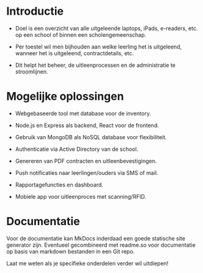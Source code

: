 # Introductie

- Doel is een overzicht van alle uitgeleende laptops, iPads, e-readers, etc. op een school of binnen een scholengemeenschap. 

- Per toestel wil men bijhouden aan welke leerling het is uitgeleend, wanneer het is uitgeleend, contractdetails, etc.

- Dit helpt het beheer, de uitleenprocessen en de administratie te stroomlijnen.

# Mogelijke oplossingen

- Webgebaseerde tool met database voor de inventory. 

- Node.js en Express als backend, React voor de frontend.

- Gebruik van MongoDB als NoSQL database voor flexibiliteit.

- Authenticatie via Active Directory van de school. 

- Genereren van PDF contracten en uitleenbevestigingen.

- Push notificaties naar leerlingen/ouders via SMS of mail.

- Rapportagefuncties en dashboard. 

- Mobiele app voor uitleenproces met scanning/RFID.

# Documentatie

Voor de documentatie kan MkDocs inderdaad een goede statische site generator zijn. Eventueel gecombineerd met readme.so voor documentatie op basis van markdown bestanden in een Git repo. 

Laat me weten als je specifieke onderdelen verder wil uitdiepen!
